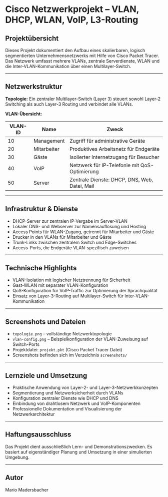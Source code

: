 # Cisco Netzwerkprojekt – VLAN, DHCP, WLAN, VoIP, L3-Routing

## Projektübersicht

Dieses Projekt dokumentiert den Aufbau eines skalierbaren, logisch segmentierten Unternehmensnetzwerks mit Hilfe von Cisco Packet Tracer. Das Netzwerk umfasst mehrere VLANs, zentrale Serverdienste, WLAN und die Inter-VLAN-Kommunikation über einen Multilayer-Switch.

---

## Netzwerkstruktur

**Topologie:** Ein zentraler Multilayer-Switch (Layer 3) steuert sowohl Layer-2 Switching als auch Layer-3 Routing und verbindet alle VLANs.

**VLAN-Übersicht:**

| VLAN-ID | Name        | Zweck                                       |
|---------|-------------|---------------------------------------------|
| 10      | Management  | Zugriff für administrative Geräte           |
| 20      | Mitarbeiter | Produktives Arbeitsnetz für Endgeräte       |
| 30      | Gäste       | Isolierter Internetzugang für Besucher      |
| 40      | VoIP        | Netzwerk für IP-Telefonie mit QoS-Optimierung |
| 50      | Server      | Zentrale Dienste: DHCP, DNS, Web, Datei, Mail |

---

## Infrastruktur & Dienste

- DHCP-Server zur zentralen IP-Vergabe im Server-VLAN  
- Lokaler DNS- und Webserver zur Namensauflösung und Hosting  
- Access Points für WLAN-Zugang, getrennt für Mitarbeiter und Gäste  
- Drucker in den VLANs für Mitarbeiter und Gäste  
- Trunk-Links zwischen zentralem Switch und Edge-Switches  
- Access-Ports, die Endgeräte VLAN-spezifisch zuweisen  

---

## Technische Highlights

- VLAN-Isolation mit logischer Netztrennung für Sicherheit  
- Gast-WLAN mit separater VLAN-Konfiguration  
- QoS-Konfiguration für VoIP-Traffic zur Optimierung der Sprachqualität  
- Einsatz von Layer-3-Routing auf Multilayer-Switch für Inter-VLAN-Kommunikation  

---

## Screenshots und Dateien

- `topologie.png` – vollständige Netzwerktopologie  
- `vlan-config.png` – Beispielkonfiguration der VLAN-Zuweisung auf Switch-Ports  
- Projektdatei: `projekt.pkt` (Cisco Packet Tracer Datei)  
- Screenshots befinden sich im Verzeichnis `screenshots/`

---

## Lernziele und Umsetzung

- Praktische Anwendung von Layer-2- und Layer-3-Netzwerkkonzepten  
- Segmentierung und Netzwerksicherheit durch VLANs  
- Konfiguration zentraler Dienste wie DHCP und DNS  
- Einbindung von drahtlosem Netzwerk und VoIP-Komponenten  
- Professionelle Dokumentation und Visualisierung der Netzwerkarchitektur  

---

## Haftungsausschluss

Das Projekt dient ausschließlich Lern- und Demonstrationszwecken. Es basiert auf eigenständiger Planung und Umsetzung in einer simulierten Umgebung.

---

## Autor

Mario Madersbacher
